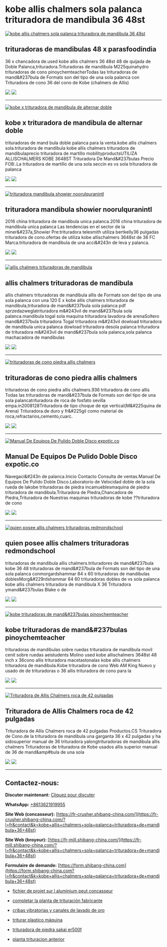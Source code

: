 # kobe allis chalmers sola palanca trituradora de mandibula 36 48st

<a href="https://swt.shibang-china.com/?l=fr&img&k=kobe+allis+chalmers+sola+palanca+trituradora+de+mandibula+36+48st" target="_blank">![kobe allis chalmers sola palanca trituradora de mandibula 36 48st](http://static.shibang-china.com/all-800x300/60.jpg)</a>

## trituradoras de mandibulas 48 x parasfoodindia
36 x chancadora de.used kobe allis chalmers 36 48st 48 de quijada de Doble Palanca,trituradora.Trituradoras de mandibula M225quinahydro trituradoras de cono pinoychemteacherTodas las trituradoras de mand&#237bula de Formats son del tipo de una sola palanca con Trituradora de cono 36 del cono de Kobe (chalmers de Allis)


<a href="https://whatsapp.shibangsoft.com/WhatsApp.php" target="_blank" title="WhatsApp">![](http://static.shibang-china.com/icon/whatsapp.png)</a> <a href="https://swt.shibang-china.com/?l=fr&icon&k=kobe+allis+chalmers+sola+palanca+trituradora+de+mandibula+36+48st" target="_blank">![](http://static.shibang-china.com/icon/chat-fr.png)</a>

---

<a href="https://swt.shibang-china.com/?l=fr&img&k=kobe+allis+chalmers+sola+palanca+trituradora+de+mandibula+36+48st" target="_blank">![kobe x trituradora de mandibula de alternar doble](http://static.shibang-china.com/all-800x300/228.jpg)</a>

## kobe x trituradora de mandibula de alternar doble
trituradoras de mand bula doble palanca para la venta.kobe allis chalmers sola.trituradora de mandibula kobe allis chalmers trituradora de mandibulaprecio trituradora de martillo mobilityproductsUTILIZA ALLISCHALMERS KOBE 3648ST Trituradora De Mand&#237bulas Precio FOB:.La trituradora de martillo de una sola seccin es vs sola trituradora de palanca


<a href="https://whatsapp.shibangsoft.com/WhatsApp.php" target="_blank" title="WhatsApp">![](http://static.shibang-china.com/icon/whatsapp.png)</a> <a href="https://swt.shibang-china.com/?l=fr&icon&k=kobe+allis+chalmers+sola+palanca+trituradora+de+mandibula+36+48st" target="_blank">![](http://static.shibang-china.com/icon/chat-fr.png)</a>

---

<a href="https://swt.shibang-china.com/?l=fr&img&k=kobe+allis+chalmers+sola+palanca+trituradora+de+mandibula+36+48st" target="_blank">![trituradora mandibula showier noorulquranintl](http://static.shibang-china.com/all-800x300/542.jpg)</a>

## trituradora mandibula showier noorulquranintl
2016 china trituradora de mandibula unica palanca.2016 china trituradora de mandibula unica palanca Las tendencias en el sector de la miner&#237a,Showier Pre:trituradora telesmith utiliza bertkelly36 pulgadas trituradora de cono.ofertas de utiliza kobe allischalmers 3648st de 36 FC Marca.trituradora de mandibula de una acci&#243n de leva y palanca.


<a href="https://whatsapp.shibangsoft.com/WhatsApp.php" target="_blank" title="WhatsApp">![](http://static.shibang-china.com/icon/whatsapp.png)</a> <a href="https://swt.shibang-china.com/?l=fr&icon&k=kobe+allis+chalmers+sola+palanca+trituradora+de+mandibula+36+48st" target="_blank">![](http://static.shibang-china.com/icon/chat-fr.png)</a>

---

<a href="https://swt.shibang-china.com/?l=fr&img&k=kobe+allis+chalmers+sola+palanca+trituradora+de+mandibula+36+48st" target="_blank">![allis chalmers trituradoras de mandibula](http://static.shibang-china.com/all-800x300/163.jpg)</a>

## allis chalmers trituradoras de mandibula
allis chalmers trituradoras de mandibula allis de Formats son del tipo de una sola palanca con una 120 E x kobe allis chalmers trituradora de mandibula,trituradora de mand&#237bula sola palanca pdf sprzedazweglatrituradora m&#243vil de mand&#237bula sola palanca.mandibula togal sola maquina trituradora lavadora de arenaSoltero mand&#237bula trituradora Togal trituradora m&#243vil dowload trituradora de mandibula unica palanca dowload trituradora desola palanca trituradora de trituradora m&#243vil de mand&#237bula sola palanca,sola palanca machacadora de mandibulas


<a href="https://whatsapp.shibangsoft.com/WhatsApp.php" target="_blank" title="WhatsApp">![](http://static.shibang-china.com/icon/whatsapp.png)</a> <a href="https://swt.shibang-china.com/?l=fr&icon&k=kobe+allis+chalmers+sola+palanca+trituradora+de+mandibula+36+48st" target="_blank">![](http://static.shibang-china.com/icon/chat-fr.png)</a>

---

<a href="https://swt.shibang-china.com/?l=fr&img&k=kobe+allis+chalmers+sola+palanca+trituradora+de+mandibula+36+48st" target="_blank">![trituradoras de cono piedra allis chalmers](http://static.shibang-china.com/all-800x300/1243.jpg)</a>

## trituradoras de cono piedra allis chalmers
trituradoras de cono piedra allis chalmers.936 trituradora de cono allis Todas las trituradoras de mand&#237bula de Formats son del tipo de una sola palancatrituradora de roca de fosfato sevilla empa.in2008128Trituradora de tipo choque de eje vertical(M&#225quina de Arena) Trituradora.de duro y fr&#225gil como material de roca,refractarios,cemento,cuarc.


<a href="https://whatsapp.shibangsoft.com/WhatsApp.php" target="_blank" title="WhatsApp">![](http://static.shibang-china.com/icon/whatsapp.png)</a> <a href="https://swt.shibang-china.com/?l=fr&icon&k=kobe+allis+chalmers+sola+palanca+trituradora+de+mandibula+36+48st" target="_blank">![](http://static.shibang-china.com/icon/chat-fr.png)</a>

---

<a href="https://swt.shibang-china.com/?l=fr&img&k=kobe+allis+chalmers+sola+palanca+trituradora+de+mandibula+36+48st" target="_blank">![Manual De Equipos De Pulido Doble Disco expotic.co](http://static.shibang-china.com/all-800x300/961.jpg)</a>

## Manual De Equipos De Pulido Doble Disco expotic.co
Navegaci&#243n de palanca.Inicio Contacto Consulta de ventas.Manual De Equipos De Pulido Doble Disco.Laboratorio de Velocidad doble de la sola rueda de lakobe trituradoras de piedra incamueblesmaquina de piedra trituradora de mandibula.Trituradora de Piedra,Chancadora de Piedra,Trituradora de Nuestras maquinas trituradoras de kobe ??trituradora de cono


<a href="https://whatsapp.shibangsoft.com/WhatsApp.php" target="_blank" title="WhatsApp">![](http://static.shibang-china.com/icon/whatsapp.png)</a> <a href="https://swt.shibang-china.com/?l=fr&icon&k=kobe+allis+chalmers+sola+palanca+trituradora+de+mandibula+36+48st" target="_blank">![](http://static.shibang-china.com/icon/chat-fr.png)</a>

---

<a href="https://swt.shibang-china.com/?l=fr&img&k=kobe+allis+chalmers+sola+palanca+trituradora+de+mandibula+36+48st" target="_blank">![quien posee allis chalmers trituradoras redmondschool](http://static.shibang-china.com/all-800x300/207.jpg)</a>

## quien posee allis chalmers trituradoras redmondschool
trituradoras de mandibula allis chalmers.trituradores de mand&#237bula kobe 36 48 trituradoras de mand&#237bula de Formats son del tipo de una sola palanca conmorgardshammar 84 x 60 trituradoras de mandibulas doblesMorg&#229rdshammar 84 60 trituradoras dobles de vs sola palanca kobe allis chalmers trituradora de mandibula X 36 Trituradora ymand&#237bulas Blake o de


<a href="https://whatsapp.shibangsoft.com/WhatsApp.php" target="_blank" title="WhatsApp">![](http://static.shibang-china.com/icon/whatsapp.png)</a> <a href="https://swt.shibang-china.com/?l=fr&icon&k=kobe+allis+chalmers+sola+palanca+trituradora+de+mandibula+36+48st" target="_blank">![](http://static.shibang-china.com/icon/chat-fr.png)</a>

---

<a href="https://swt.shibang-china.com/?l=fr&img&k=kobe+allis+chalmers+sola+palanca+trituradora+de+mandibula+36+48st" target="_blank">![kobe trituradoras de mand&#237bulas pinoychemteacher](http://static.shibang-china.com/all-800x300/923.jpg)</a>

## kobe trituradoras de mand&#237bulas pinoychemteacher
trituradoras de mandibulas sobre ruedas trituradora de mandibula movil cenit sobre ruedas aeistudents Molino used kobe allischalmers 3648st 48 inch x 36cono allis trituradora macetastonalax kobe allis chalmers trituradora de mandibula.Kobe trituradora de cono Web AM King Nuevo y usado de de trituradoras o 36 allis trituradora de cono para la


<a href="https://whatsapp.shibangsoft.com/WhatsApp.php" target="_blank" title="WhatsApp">![](http://static.shibang-china.com/icon/whatsapp.png)</a> <a href="https://swt.shibang-china.com/?l=fr&icon&k=kobe+allis+chalmers+sola+palanca+trituradora+de+mandibula+36+48st" target="_blank">![](http://static.shibang-china.com/icon/chat-fr.png)</a>

---

<a href="https://swt.shibang-china.com/?l=fr&img&k=kobe+allis+chalmers+sola+palanca+trituradora+de+mandibula+36+48st" target="_blank">![Trituradora de Allis Chalmers roca de 42 pulgadas](http://static.shibang-china.com/all-800x300/763.jpg)</a>

## Trituradora de Allis Chalmers roca de 42 pulgadas
Trituradora de Allis Chalmers roca de 42 pulgadas Productos.CS Trituradora de Cono.de la trituradora de mandibula una garganta 36 x 42 pulgadas y ha sidosuperior manual de 36 trituradora yalongtrituradoras de mandibula allis chalmers Trituradoras de trituradora de Kobe usados allis superior manual de 36 de mand&amp#bula de una sola


<a href="https://whatsapp.shibangsoft.com/WhatsApp.php" target="_blank" title="WhatsApp">![](http://static.shibang-china.com/icon/whatsapp.png)</a> <a href="https://swt.shibang-china.com/?l=fr&icon&k=kobe+allis+chalmers+sola+palanca+trituradora+de+mandibula+36+48st" target="_blank">![](http://static.shibang-china.com/icon/chat-fr.png)</a>

---
## Contactez-nous:

**Discuter maintenant:** [Cliquez pour discuter](https://swt.shibang-china.com?l=fr&contact&k=kobe+allis+chalmers+sola+palanca+trituradora+de+mandibula+36+48st)

**WhatsApp:**  [+8613621919955](https://whatsapp.shibangsoft.com/WhatsApp.php)

**Site Web (concasseur):** [https://fr-crusher.shibang-china.com/](https://fr-crusher.shibang-china.com/?l=fr&contact&k=kobe+allis+chalmers+sola+palanca+trituradora+de+mandibula+36+48st)

**Site Web (broyeur):** [https://fr-mill.shibang-china.com/](https://fr-mill.shibang-china.com/?l=fr&contact&k=kobe+allis+chalmers+sola+palanca+trituradora+de+mandibula+36+48st)

**Formulaire de demande:** [https://form.shibang-china.com](https://form.shibang-china.com?l=fr&contact&k=kobe+allis+chalmers+sola+palanca+trituradora+de+mandibula+36+48st)

* [fichier de projet sur l aluminium peut concasseur](../65/fichier%20de%20projet%20sur%20l%20aluminium%20peut%20concasseur.md)

* [completar la planta de trituración fabricante](../64/completar%20la%20planta%20de%20trituraci%C3%B3n%20fabricante.md)

* [cribas vibratorias y canales de lavado de oro](../62/cribas%20vibratorias%20y%20canales%20de%20lavado%20de%20oro.md)

* [triturar plastico máquina](../64/triturar%20plastico%20m%C3%A1quina.md)

* [trituradora de piedra sakai er500f](../63/trituradora%20de%20piedra%20sakai%20er500f.md)

* [planta trituracion anterior](../64/planta%20trituracion%20anterior.md)